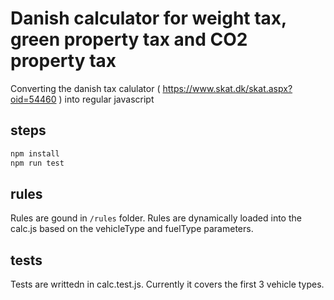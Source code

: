 # Danish calculator for weight tax, green property tax and CO2 property tax

Converting the danish tax calulator ( https://www.skat.dk/skat.aspx?oid=54460 ) into regular javascript

## steps

```bash
npm install
npm run test

```

## rules

Rules are gound in `/rules` folder. Rules are dynamically loaded into the calc.js based on the vehicleType and fuelType parameters. 

## tests

Tests are writtedn in calc.test.js. Currently it covers the first 3 vehicle types.